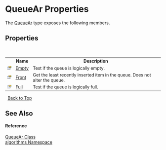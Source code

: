 # QueueAr Properties
 

The <a href="57ea1227-0fd7-3dbe-0ad6-7d430c4ce917">QueueAr</a> type exposes the following members.


## Properties
&nbsp;<table><tr><th></th><th>Name</th><th>Description</th></tr><tr><td>![Public property](media/pubproperty.gif "Public property")</td><td><a href="0274378e-6a07-779d-3fdd-1d75845f3def">Empty</a></td><td>
Test if the queue is logically empty.</td></tr><tr><td>![Public property](media/pubproperty.gif "Public property")</td><td><a href="7136eb42-e67c-f570-6797-fffbd561750f">Front</a></td><td>
Get the least recently inserted item in the queue. Does not alter the queue.</td></tr><tr><td>![Public property](media/pubproperty.gif "Public property")</td><td><a href="6ed71482-f133-e6b3-c830-af073da9f929">Full</a></td><td>
Test if the queue is logically full.</td></tr></table>&nbsp;
<a href="#queuear-properties">Back to Top</a>

## See Also


#### Reference
<a href="57ea1227-0fd7-3dbe-0ad6-7d430c4ce917">QueueAr Class</a><br /><a href="82f88b43-fdc9-bc99-9558-75fce96d448f">algorithms Namespace</a><br />
